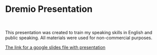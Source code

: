 <h1>Dremio Presentation</h1>
<br>
<p>This presentation was created to train my speaking skills in English and public speaking.
All materials were used for non-commercial purposes.</p>
<a href="https://docs.google.com/presentation/d/1ByTBxC_PgGB3BAx3YGqpRO1YP5Qai_IVpmCvX-s3Tpo/edit?usp=sharing">
The link for a google slides file with presentation
</a>